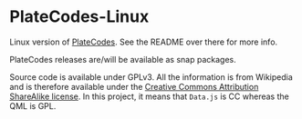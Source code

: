 # PlateCodes-Linux
Linux version of [PlateCodes](https://github.com/Arc676/PlateCodes). See the README over there for more info.

PlateCodes releases are/will be available as snap packages.

Source code is available under GPLv3. All the information is from Wikipedia and is therefore available under
the [Creative Commons Attribution ShareAlike license](http://creativecommons.org/licenses/by-sa/3.0/). In this project,
it means that `Data.js` is CC whereas the QML is GPL.
